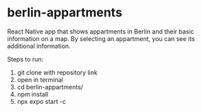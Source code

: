 # berlin-appartments

React Native app that shows appartments in Berlin and their basic information on a map. By selecting an appartment, you can see its additional information.

Steps to run: 

1. git clone with repository link
2. open in terminal
3. cd berlin-appartments/
4. npm install
5. npx expo start -c
